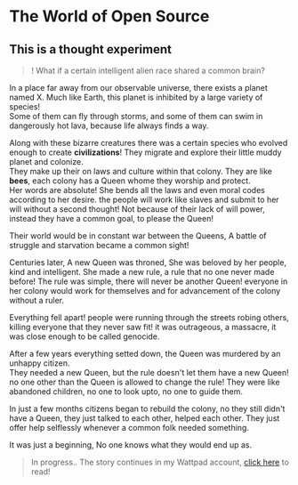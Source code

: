 # The World of Open Source

## This is a thought experiment

>! What if a certain intelligent alien race shared a common brain?

In a place far away from our observable universe, there exists a planet named X. Much like Earth, this planet is inhibited by a large variety of species!  
Some of them can fly through storms, and some of them can swim in dangerously hot lava, because life always finds a way.

Along with these bizarre creatures there was a certain species who evolved enough to create **civilizations**!
They migrate and explore their little muddy planet and colonize.  
They make up their on laws and culture within that colony. They are like **bees**, each colony has a Queen whome they worship and protect.  
Her words are absolute! She bends all the laws and even moral codes according to her desire. the people will work like slaves and submit to her will without a second thought! Not because of their lack of will power, instead they have a common goal, to please the Queen!

Their world would be in constant war between the Queens, A battle of struggle and starvation became a common sight!  

Centuries later, A new Queen was throned, She was beloved by her people, kind and intelligent.
She made a new rule, a rule that no one never made before! The rule was simple, there will never be another Queen! everyone in her colony would work for themselves and for advancement of the colony without a ruler.  

Everything fell apart! people were running through the streets robing others, killing everyone that they never saw fit! it was outrageous, a massacre, it was close enough to be called genocide.  

After a few years everything setted down, the Queen was murdered by an unhappy citizen.  
They needed a new Queen, but the rule doesn't let them have a new Queen! no one other than the Queen is allowed to change the rule! They were like abandoned children, no one to look upto, no one to guide them.  

In just a few months citizens began to rebuild the colony, no they still didn't have a Queen, they just talked to each other, helped each other. They just offer help selflessly whenever a common folk needed something.

It was just a beginning, No one knows what they would end up as.

> In progress..
The story continues in my Wattpad account, [click here](https://www.wattpad.com/myworks/172837869-the-world-of-open-source) to read!